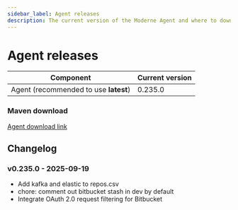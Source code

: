 ```yaml
---
sidebar_label: Agent releases
description: The current version of the Moderne Agent and where to download it.
---
```


# Agent releases

| Component                             | Current version |
| ------------------------------------- | --------------- |
| Agent (recommended to use **latest**) | 0.235.0         |

### Maven download

[Agent download link](https://repo1.maven.org/maven2/io/moderne/moderne-agent/0.235.0/moderne-agent-0.235.0.jar)


## Changelog

### v0.235.0 - 2025-09-19

* Add kafka and elastic to repos.csv
* chore: comment out bitbucket stash in dev by default
* Integrate OAuth 2.0 request filtering for Bitbucket
